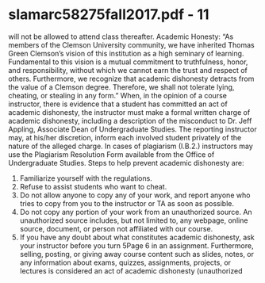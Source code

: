 # slamarc58275fall2017.pdf - 11

will not be allowed to attend class thereafter.
Academic Honesty: “As members of the Clemson University community, we have inherited Thomas Green
Clemson’s vision of this institution as a high seminary of learning. Fundamental to this vision is a mutual
commitment to truthfulness, honor, and responsibility, without which we cannot earn the trust and respect
of others. Furthermore, we recognize that academic dishonesty detracts from the value of a Clemson degree.
Therefore, we shall not tolerate lying, cheating, or stealing in any form.”
When, in the opinion of a course instructor, there is evidence that a student has committed an act of
academic dishonesty, the instructor must make a formal written charge of academic dishonesty, including a
description of the misconduct to Dr. Jeff Appling, Associate Dean of Undergraduate Studies. The reporting
instructor may, at his/her discretion, inform each involved student privately of the nature of the alleged
charge. In cases of plagiarism (I.B.2.) instructors may use the Plagiarism Resolution Form available from
the Office of Undergraduate Studies.
Steps to help prevent academic dishonesty are:
1. Familiarize yourself with the regulations.
2. Refuse to assist students who want to cheat.
3. Do not allow anyone to copy any of your work, and report anyone who tries to copy from you to the
instructor or TA as soon as possible.
4. Do not copy any portion of your work from an unauthorized source. An unauthorized source includes,
but not limited to, any webpage, online source, document, or person not affiliated with our course.
5. If you have any doubt about what constitutes academic dishonesty, ask your instructor before you turn
5Page 6
in an assignment.
Furthermore, selling, posting, or giving away course content such as slides, notes, or any information about
exams, quizzes, assignments, projects, or lectures is considered an act of academic dishonesty (unauthorized